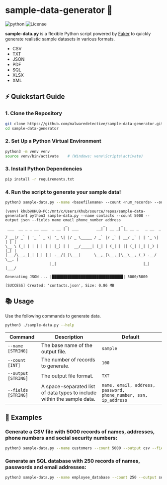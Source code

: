 # sample-data-generator 📝
![python](https://img.shields.io/badge/python-3.8%2B-blue)
![License](https://img.shields.io/badge/license-MIT-green)

**sample-data.py** is a flexible Python script powered by [Faker](https://faker.readthedocs.io/) to quickly generate realistic sample datasets in various formats.
- CSV
- TXT
- JSON
- PDF
- SQL
- XLSX
- XML

## ⚡ Quickstart Guide

### 1. Clone the Repository

```bash
git clone https://github.com/malwaredetective/sample-data-generator.git
cd sample-data-generator
```

### 2. Set Up a Python Virtual Environment

```bash
python3 -m venv venv
source venv/bin/activate    # (Windows: venv\Scripts\activate)
```

### 3. Install Python Dependencies
```bash
pip install -r requirements.txt
```

### 4. Run the script to generate your sample data!
```bash
python3 sample-data.py --name <basefilename> --count <num_records> --output <format> --fields <field1> <field2>
```

```
(venv) khub@KHUB-PC:/mnt/c/Users/Khub/source/repos/sample-data-generator$ python3 sample-data.py --name contacts --count 5000 --output json --fields name email phone_number address
                           _                _       _
 ___  __ _ _ __ ___  _ __ | | ___        __| | __ _| |_ __ _   _ __  _   _
/ __|/ _` | '_ ` _ \| '_ \| |/ _ \_____ / _` |/ _` | __/ _` | | '_ \| | | |
\__ \ (_| | | | | | | |_) | |  __/_____| (_| | (_| | || (_| |_| |_) | |_| |
|___/\__,_|_| |_| |_| .__/|_|\___|      \__,_|\__,_|\__\__,_(_) .__/ \__, |
                    |_|                                       |_|    |___/

Generating JSON ... |████████████████████████████████| 5000/5000

[SUCCESS] Created: 'contacts.json', Size: 0.86 MB
```

## 📚 Usage 
Use the following commands to generate data.

```bash
python3 ./sample-data.py --help
```

| Command | Description | Default |
| --- | --- | --- |
| `--name [STRING]` | The base name of the output file. | `sample` |
| `--count [INT]` | The number of records to generate. | `100` | 
| `--output [STRING]` | The output file format. | `TXT` |
| `--fields [STRING]` | A space-separated list of data types to include within the sample data. | `name, email, address, password, phone_number, ssn, ip_address` |

## 🚀 Examples

### Generate a CSV file with 5000 records of names, addresses, phone numbers and social security numbers:

```bash
python3 sample-data.py --name customers --count 5000 --output csv --fields name address phone_number ssn
```

### Generate an SQL database with 250 records of names, passwords and email addresses:

```bash
python3 sample-data.py --name employee_database --count 250 --output sql --fields name password email
```


